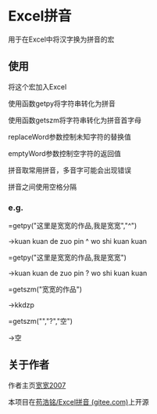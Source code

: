# Excel拼音

用于在Excel中将汉字换为拼音的宏

## 使用

将这个宏加入Excel

使用函数getpy将字符串转化为拼音

使用函数getszm将字符串转化为拼音首字母

replaceWord参数控制未知字符的替换值

emptyWord参数控制空字符的返回值

拼音取常用拼音，多音字可能会出现错误

拼音之间使用空格分隔

### e.g.

=getpy("这里是宽宽的作品,我是宽宽","^")

->kuan kuan de zuo pin ^ wo shi kuan kuan

=getpy("这里是宽宽的作品,我是宽宽")

->kuan kuan de zuo pin ? wo shi kuan kuan

=getszm("宽宽的作品")

->kkdzp

=getszm("","?","空")

->空

## 关于作者

作者主页[宽宽2007](https://kuankuan2007.gitee.io "作者主页")

本项目在[苟浩铭/Excel拼音 (gitee.com)](https://gitee.com/kuankuan2007/excel-pinyin)上开源
